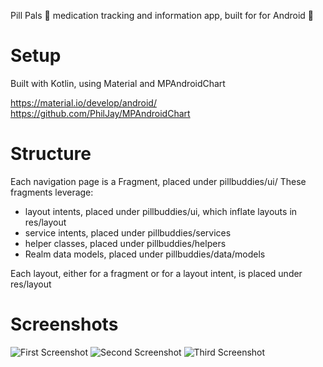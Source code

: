 Pill Pals 💊 medication tracking and information app, built for for Android 🤖



# Setup
Built with Kotlin, using Material and MPAndroidChart

https://material.io/develop/android/
https://github.com/PhilJay/MPAndroidChart

# Structure

Each navigation page is a Fragment, placed under pillbuddies/ui/<fragment-name>
These fragments leverage:
* layout intents, placed under pillbuddies/ui, which inflate layouts in res/layout
* service intents, placed under pillbuddies/services
* helper classes, placed under pillbuddies/helpers
* Realm data models, placed under pillbuddies/data/models

Each layout, either for a fragment or for a layout intent, is placed under res/layout

# Screenshots

<img alt="First Screenshot" src="https://drive.google.com/uc?export=download&id=1A9BcJOHIx1b5q9HgdVmKYAqxRWOOubAN"></img>
<img alt="Second Screenshot" src="https://drive.google.com/uc?export=download&id=1ZBsKhoxMNi-m1w-3Re9yV3dimducvFXv"></img>
<img alt="Third Screenshot" src="https://drive.google.com/uc?export=download&id=1UrpKN3n2ZmNNYWMF0tuvCPdJ1TKv62c5"></img>
